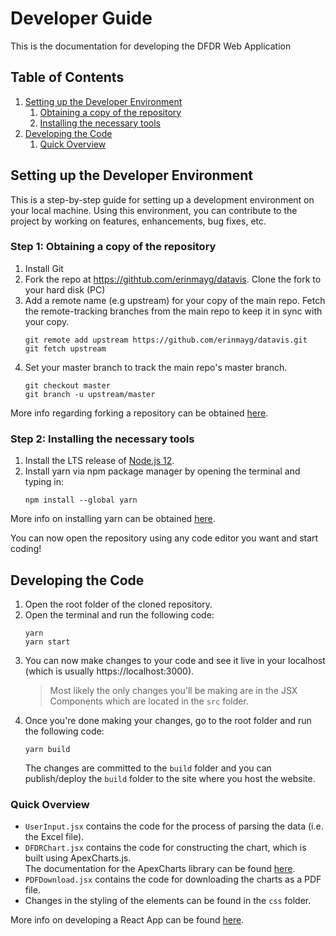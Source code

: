 # Developer Guide
This is the documentation for developing the DFDR Web Application

## Table of Contents

1. [Setting up the Developer Environment](#setting-up-the-developer-environment)
    1. [Obtaining a copy of the repository](#step-1-obtaining-a-copy-of-the-repository)
    1. [Installing the necessary tools](#step-2-installing-the-necessary-tools)
1. [Developing the Code](#developing-the-code)
    1. [Quick Overview](#quick-overview)

## Setting up the Developer Environment
This is a step-by-step guide for setting up a development environment on your local machine. Using this environment, you can contribute to the project by working on features, enhancements, bug fixes, etc.

### Step 1: Obtaining a copy of the repository
1. Install Git
1. Fork the repo at https://githtub.com/erinmayg/datavis. Clone the fork to your hard disk (PC)
1. Add a remote name (e.g upstream) for your copy of the main repo. Fetch the remote-tracking branches from the main repo to keep it in sync with your copy.
    ```
    git remote add upstream https://github.com/erinmayg/datavis.git
    git fetch upstream
    ```
1. Set your master branch to track the main repo's master branch.
    ```
    git checkout master
    git branch -u upstream/master
    ```
More info regarding forking a repository can be obtained [here](https://docs.github.com/en/github/getting-started-with-github/quickstart/fork-a-repo).

### Step 2: Installing the necessary tools

1. Install the LTS release of [Node.js 12](https://nodejs.org/en/blog/release/v12.13.0/).
1. Install yarn via npm package manager by opening the terminal and typing in:
     ```
     npm install --global yarn
     ```
     
More info on installing yarn can be obtained [here](https://classic.yarnpkg.com/en/docs/install).

You can now open the repository using any code editor you want and start coding!

## Developing the Code
1. Open the root folder of the cloned repository.
1. Open the terminal and run the following code:
    ```
    yarn
    yarn start
    ```
1. You can now make changes to your code and see it live in your localhost (which is usually https://localhost:3000).
    > Most likely the only changes you'll be making are in the JSX Components which are located in the `src` folder.
1. Once you're done making your changes, go to the root folder and run the following code:
    ```
    yarn build
    ```
    The changes are committed to the `build` folder and you can publish/deploy the `build` folder to the site where you host the website.
    
### Quick Overview
- `UserInput.jsx` contains the code for the process of parsing the data (i.e. the Excel file).
- `DFDRChart.jsx` contains the code for constructing the chart, which is built using ApexCharts.js.  
   The documentation for the ApexCharts library can be found [here](https://apexcharts.com/docs/installation).
- `PDFDownload.jsx` contains the code for downloading the charts as a PDF file.
- Changes in the styling of the elements can be found in the `css` folder.

More info on developing a React App can be found [here](ReactApp.md).
 

